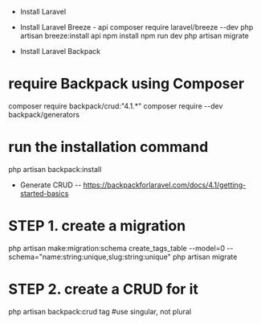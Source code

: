 - Install Laravel

- Install Laravel Breeze - api
composer require laravel/breeze --dev
php artisan breeze:install api
npm install
npm run dev
php artisan migrate

- Install Laravel Backpack
# require Backpack using Composer
composer require backpack/crud:"4.1.*"
composer require --dev backpack/generators

# run the installation command
php artisan backpack:install

- Generate CRUD
-- https://backpackforlaravel.com/docs/4.1/getting-started-basics
# STEP 1. create a migration
php artisan make:migration:schema create_tags_table --model=0 --schema="name:string:unique,slug:string:unique"
php artisan migrate

# STEP 2. create a CRUD for it
php artisan backpack:crud tag #use singular, not plural